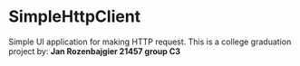 # SimpleHttpClient
Simple UI application for making HTTP request. This is a college graduation project by: <b>Jan Rozenbajgier 21457 group C3</b>
